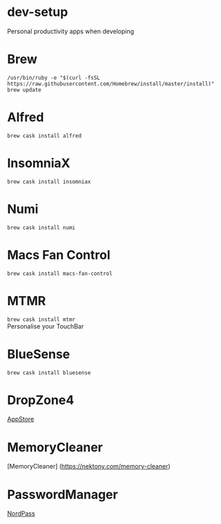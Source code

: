 # dev-setup
Personal productivity apps when developing

# Brew
``/usr/bin/ruby -e "$(curl -fsSL https://raw.githubusercontent.com/Homebrew/install/master/install)"``\
``brew update``

# Alfred
``brew cask install alfred``

# InsomniaX
``brew cask install insomniax``

# Numi
``brew cask install numi``

# Macs Fan Control
``brew cask install macs-fan-control``

# MTMR
``brew cask install mtmr``
\
Personalise your TouchBar

# BlueSense
``brew cask install bluesense``

# DropZone4
[AppStore](https://apps.apple.com/app/id1485052491?mt=12)

# MemoryCleaner

[MemoryCleaner] (https://nektony.com/memory-cleaner)

# PasswordManager
[NordPass](https://nordpass.com)
